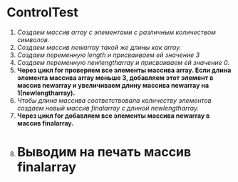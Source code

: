 #  ControlTest

1. *Создаем массив array c элементами с различным количеством символов.*
2. *Создаем массив newarray такой же длины  как array.*
3. *Создаем переменную length и присваиваем ей значение 3*
4. *Создаем переменную newlengtharray и присваиваем ей значение 0.*
5. **Через цикл for проверяем все элементы массива array. Если длина элемента массива array меньше 3, добавляем этот элемент в массив newarray и увеличиваем длину массива newarray на 1(newlengtharray).**
6. *Чтобы длина массива соответствовала количеству элементов создаем новый массив finalarray с длиной newlengtharray.*
7. **Через цикл for добавляем все элементы массива newarray в массив finalarray.**
8. # Выводим на печать массив finalarray